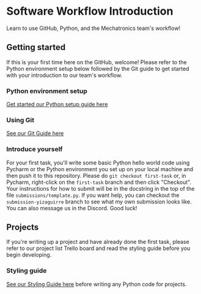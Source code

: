 # Software Workflow Introduction
Learn to use GitHub, Python, and the Mechatronics team's workflow!

## Getting started
If this is your first time here on the GitHub, welcome! Please refer to the Python environment setup below followed by the Git guide to get started with your introduction to our team's workflow.

### Python environment setup
[Get started our Python setup guide here](src/python_setup_guide.md)

### Using Git
[See our Git Guide here](src/git_guide.md)

### Introduce yourself
For your first task, you'll write some basic Python hello world code using Pycharm or the Python environment you set up on your local machine and then push it to this repository. Please do `git checkout first-task` or, in Pycharm, right-click on the `first-task` branch and then click "Checkout". Your instructions for how to submit will be in the docstring in the top of the file `submissions/template.py`. If you want help, you can checkout the `submission-yizaguirre` branch to see what my own submission looks like. You can also message us in the Discord. Good luck!

## Projects
If you're writing up a project and have already done the first task, please refer to our project list Trello board and read the styling guide before you begin developing.

### Styling guide
[See our Styling Guide here](src/styling_guide.md) before writing any Python code for projects.
